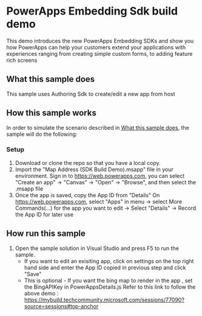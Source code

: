 # PowerApps Embedding Sdk build demo

This demo introduces the new PowerApps Embedding SDKs and show you how PowerApps can help your customers extend your applications with experiences ranging from creating simple custom forms, to adding feature rich screens

## What this sample does

This sample uses Authoring Sdk to create/edit a new app from host 

## How this sample works
In order to simulate the scenario described in [What this sample does](#what-this-sample-does), the sample will do the following:

### Setup
1. Download or clone the repo so that you have a local copy.
2. Import the "Map Address (SDK Build Demo).msapp" file in your environment.
   Sign in to https://web.powerapps.com, you can select "Create an app" -> "Canvas" -> "Open" -> "Browse", and then select the .msapp file
3. Once the app is saved, copy the App ID  from "Details"
   On https://web.powerapps.com, select "Apps" in menu -> select More Commands(...) for the app you want to edit -> Select "Details" -> Record the App ID for later use

## How run this sample
1. Open the sample solution in Visual Studio and press F5 to run the sample. 
   * If you want to edit an exisiting app, click on settings on the top right hand side and enter the App ID copied in previous step and click "Save"
   * This is optional - If you want the bing map to render in the app , set the BingAPIKey in PowerAppsDetails.js
   Refer to this link to follow the above demo : https://mybuild.techcommunity.microsoft.com/sessions/77090?source=sessions#top-anchor